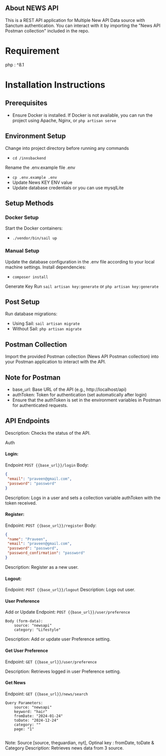 ## About NEWS API

This is a REST API application for Multiple New API Data source with Sanctum authentication. 
You can interact with it by importing the "News API Postman collection" included in the repo.

# Requirement #
 php : ^8.1

# Installation Instructions

## Prerequisites
- Ensure Docker is installed. If Docker is not available, you can run the project using Apache, Nginx, or `php artisan serve` 

## Environment Setup
Change into project directory before running any commands
- `cd /innsbackend`
  
Rename the .env.example file .env
- `cp .env.example .env`
- Update News KEY ENV value
- Update database credentials or you can use mysqlLite

## Setup Methods


### Docker Setup
Start the Docker containers:
- `./vendor/bin/sail up`
  
### Manual Setup
Update the database configuration in the .env file according to your local machine settings.
Install dependencies:
- `composer install`

Generate Key
Run `sail artisan key:generate` or `php artisan key:generate`

## Post Setup

Run database migrations:
- Using Sail: `sail artisan migrate`
- Without Sail: `php artisan migrate`
  

## Postman Collection
Import the provided Postman collection (News API Postman collection) into your Postman application to interact with the API.

## Note for Postman
- base_url: Base URL of the API (e.g., http://localhost/api)
- authToken: Token for authentication (set automatically after login)
- Ensure that the authToken is set in the environment variables in Postman for authenticated requests.
  
## API Endpoints


Description: Checks the status of the API.

Auth 
#### Login: ####
Endpoint `POST {{base_url}}/login`
Body:
```json
{
 "email": "praveen@gmail.com",
 "password": "password"
}
```
Description: Logs in a user and sets a collection variable authToken with the token received.

#### Register: ####
Endpoint: `POST {{base_url}}/register`
Body:
```json
{
 "name": "Praveen",
 "email": "praveen@gmail.com",
 "password": "password",
 "password_confirmation": "password"
}
```
Description: Register as a new user.

#### Logout: ####
Endpoint: `POST {{base_url}}/logout`
Description: Logs out user.

#### User Preference ####
Add or Update
Endpoint: `POST {{base_url}}/user/preference`
```
Body (form-data):
    source: "newsapi"
    category: "Lifestyle"
```
Description: Add or update user Preference setting.

#### Get User Preference ####

Endpoint: `GET {{base_url}}/user/preference`

Description: Retrieves logged in user Preference setting.

#### Get News ####

Endpoint: `GET {{base_url}}/news/search`
```
Query Parameters:
    source: "newsapi"
    keyword: "hair"
    fromDate: "2024-01-24"
    toDate: "2024-12-24"
    category: ""
    page: "1"
	
 ```

Note: Source [source, theguardian, nyt], Optinal key : fromDate, toDate & Category
Description: Retrieves news data from 3 source.